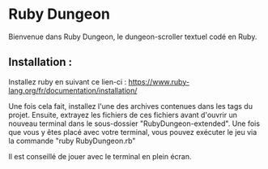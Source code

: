 # Ruby Dungeon

  Bienvenue dans Ruby Dungeon, le dungeon-scroller textuel codé en Ruby.

## Installation :

Installez ruby en suivant ce lien-ci :
https://www.ruby-lang.org/fr/documentation/installation/

Une fois cela fait, installez l'une des archives contenues dans les tags du projet.
Ensuite, extrayez les fichiers de ces fichiers avant d'ouvrir un nouveau terminal dans le sous-dossier "RubyDungeon-extended".
Une fois que vous y êtes placé avec votre terminal, vous pouvez exécuter le jeu via la commande
"ruby RubyDungeon.rb"

Il est conseillé de jouer avec le terminal en plein écran.
